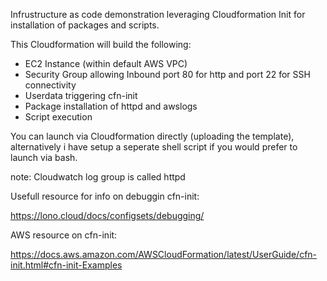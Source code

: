 <p>Infrustructure as code demonstration leveraging Cloudformation Init for installation of packages and scripts.</p>
<p>This Cloudformation will build the following:</p>
<ul>
<li>EC2 Instance (within default AWS VPC)</li>
<li>Security Group allowing Inbound port 80 for http and port 22 for SSH connectivity</li>
<li>Userdata triggering cfn-init</li>
<li>Package installation of httpd and awslogs</li>
<li>Script execution</li>
</ul>
<p>You can launch via Cloudformation directly (uploading the template), alternatively i have setup a seperate shell script if you would prefer to launch via bash.</p>
<p>note: Cloudwatch log group is called httpd</p>
<p>Usefull resource for info on debuggin cfn-init:</p>
<p><a href="https://lono.cloud/docs/configsets/debugging/">https://lono.cloud/docs/configsets/debugging/</a></p>
<p>AWS resource on cfn-init:</p>
<p><a href="https://docs.aws.amazon.com/AWSCloudFormation/latest/UserGuide/cfn-init.html#cfn-init-Examples">https://docs.aws.amazon.com/AWSCloudFormation/latest/UserGuide/cfn-init.html#cfn-init-Examples</a></p>
<p>&nbsp;</p>
<p>&nbsp;</p>
